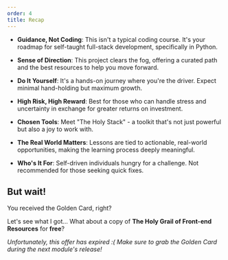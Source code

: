 ```yaml
---
order: 4
title: Recap
---
```


- **Guidance, Not Coding**: This isn't a typical coding course. It's your roadmap for self-taught full-stack development, specifically in Python.
  
- **Sense of Direction**: This project clears the fog, offering a curated path and the best resources to help you move forward.

- **Do It Yourself**: It's a hands-on journey where you're the driver. Expect minimal hand-holding but maximum growth.

- **High Risk, High Reward**: Best for those who can handle stress and uncertainty in exchange for greater returns on investment.

- **Chosen Tools**: Meet "The Holy Stack" - a toolkit that's not just powerful but also a joy to work with.

- **The Real World Matters**: Lessons are tied to actionable, real-world opportunities, making the learning process deeply meaningful.

- **Who's It For**: Self-driven individuals hungry for a challenge. Not recommended for those seeking quick fixes.


## But wait!
You received the Golden Card, right?

Let's see what I got... What about a copy of **The Holy Grail of Front-end Resources** for **free**?

*Unfortunately, this offer has expired :( Make sure to grab the Golden Card during the next module's release!*
